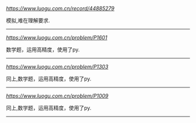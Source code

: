 *https://www.luogu.com.cn/record/44885279*

模拟,难在理解要求.

---

*https://www.luogu.com.cn/problem/P1601*

数学题，运用高精度，使用了py.

---

*https://www.luogu.com.cn/problem/P1303*

同上,数学题，运用高精度，使用了py.

---

*https://www.luogu.com.cn/problem/P1009*

同上,数学题，运用高精度，使用了py.

---
